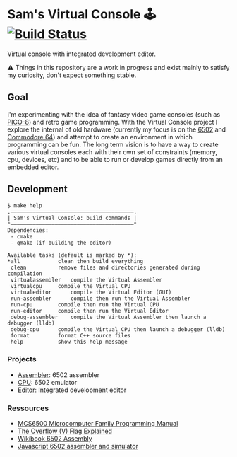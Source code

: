 # Sam's Virtual Console 🕹 [![Build Status](https://travis-ci.org/dgellow/VirtualConsole.svg?branch=master)](https://travis-ci.org/dgellow/VirtualConsole)

Virtual console with integrated development editor.

⚠️ Things in this repository are a work in progress and exist mainly to satisfy my curiosity, don't expect something stable.

## Goal

I'm experimenting with the idea of fantasy video game consoles (such as [PICO-8](https://www.lexaloffle.com/pico-8.php)) and retro game programming. With the Virtual Console project I explore the internal of old hardware (currently my focus is on the [6502](https://en.wikipedia.org/wiki/MOS_Technology_6502) and [Commodore 64](https://en.wikipedia.org/wiki/Commodore_64)) and attempt to create an environment in which programming can be fun. The long term vision is to have a way to create various virtual consoles each with their own set of constraints (memory, cpu, devices, etc) and to be able to run or develop games directly from an embedded editor.

## Development

```
$ make help
.———————————————————————————————————————.
| Sam's Virtual Console: build commands |
°———————————————————————————————————————°
Dependencies:
 - cmake
 - qmake (if building the editor)

Available tasks (default is marked by *):
*all			clean then build everything
 clean			remove files and directories generated during compilation
 virtualassembler	compile the Virtual Assembler
 virtualcpu		compile the Virtual CPU
 virtualeditor		compile the Virtual Editor (GUI)
 run-assembler		compile then run the Virtual Assembler
 run-cpu 		compile then run the Virtual CPU
 run-editor		compile then run the Virtual Editor
 debug-assembler 	compile the Virtual Assembler then launch a debugger (lldb)
 debug-cpu		compile the Virtual CPU then launch a debugger (lldb)
 format			format C++ source files
 help			show this help message

```

### Projects

- [Assembler](Assembler): 6502 assembler
- [CPU](CPU): 6502 emulator
- [Editor](Editor): Integrated development editor

### Ressources

- [MCS6500 Microcomputer Family Programming Manual](http://users.telenet.be/kim1-6502/6502/proman.html)
- [The Overflow (V) Flag Explained](http://www.6502.org/tutorials/vflag.html)
- [Wikibook 6502 Assembly](https://en.wikibooks.org/wiki/6502_Assembly)
- [Javascript 6502 assembler and simulator](https://skilldrick.github.io/easy6502/)
